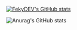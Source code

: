 [![FekyDEV's GitHub stats](https://github-readme-stats.vercel.app/api?username=FekyDEV)](https://github.com/FekyDEV/github-readme-stats)

![Anurag's GitHub stats](https://github-readme-stats.vercel.app/api?username=FekyDEV&show_icons=true&theme=radical)
